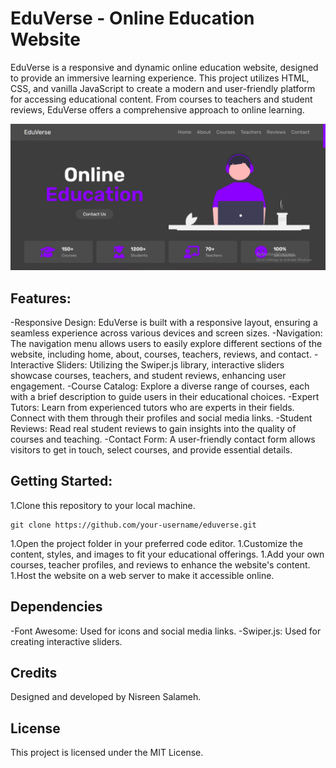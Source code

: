 # EduVerse - Online Education Website
EduVerse is a responsive and dynamic online education website, designed to provide an immersive learning experience. This project utilizes HTML, CSS, and vanilla JavaScript to create a modern and user-friendly platform for accessing educational content. From courses to teachers and student reviews, EduVerse offers a comprehensive approach to online learning.

![EduVerse Screenshot](images/EduVersescrnshot.png)

## Features:
-Responsive Design: EduVerse is built with a responsive layout, ensuring a seamless experience across various devices and screen sizes.
-Navigation: The navigation menu allows users to easily explore different sections of the website, including home, about, courses, teachers, reviews, and contact.
-Interactive Sliders: Utilizing the Swiper.js library, interactive sliders showcase courses, teachers, and student reviews, enhancing user engagement.
-Course Catalog: Explore a diverse range of courses, each with a brief description to guide users in their educational choices.
-Expert Tutors: Learn from experienced tutors who are experts in their fields. Connect with them through their profiles and social media links.
-Student Reviews: Read real student reviews to gain insights into the quality of courses and teaching.
-Contact Form: A user-friendly contact form allows visitors to get in touch, select courses, and provide essential details.


## Getting Started:
1.Clone this repository to your local machine.
```
git clone https://github.com/your-username/eduverse.git
```
1.Open the project folder in your preferred code editor.
1.Customize the content, styles, and images to fit your educational offerings.
1.Add your own courses, teacher profiles, and reviews to enhance the website's content.
1.Host the website on a web server to make it accessible online.


## Dependencies
-Font Awesome: Used for icons and social media links.
-Swiper.js: Used for creating interactive sliders.


## Credits
Designed and developed by Nisreen Salameh.


## License
This project is licensed under the MIT License.